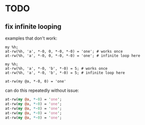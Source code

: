 # TODO

## fix infinite looping

examples that don't work:

```perl6
my %h;
at-rw(%h, 'a', *-0, 0, *-0, *-0) = 'one'; # works once
at-rw(%h, 'a', *-0, 0, *-0, *-0) = 'one'; # infinite loop here
```

```perl6
my %h;
at-rw(%h, 'a', *-0, 'b', *-0) = 5; # works once
at-rw(%h, 'a', *-0, 'b', *-0) = 5; # infinite loop here
```

```perl6
at-rw(my @a, *-0, 0) = 'one'
```

can do this repeatedly without issue:

```perl
at-rw(my @a, *-0) = 'one';
at-rw(my @a, *-0) = 'one';
at-rw(my @a, *-0) = 'one';
at-rw(my @a, *-0) = 'one';
at-rw(my @a, *-0) = 'one';
```
